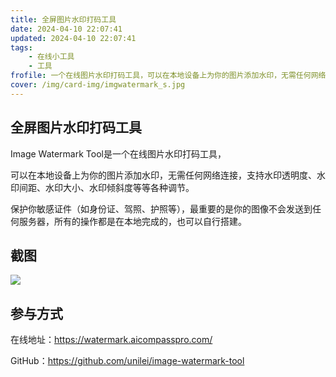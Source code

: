 ```yaml
---
title: 全屏图片水印打码工具
date: 2024-04-10 22:07:41
updated: 2024-04-10 22:07:41
tags:
    - 在线小工具
    - 工具
frofile: 一个在线图片水印打码工具，可以在本地设备上为你的图片添加水印，无需任何网络连接
cover: /img/card-img/imgwatermark_s.jpg
---
```


## 全屏图片水印打码工具

Image Watermark Tool是一个在线图片水印打码工具，

可以在本地设备上为你的图片添加水印，无需任何网络连接，支持水印透明度、水印间距、水印大小、水印倾斜度等等各种调节。

保护你敏感证件（如身份证、驾照、护照等），最重要的是你的图像不会发送到任何服务器，所有的操作都是在本地完成的，也可以自行搭建。

## 截图

![](/img/card-img/imgwatermark.png)

## 参与方式

在线地址：https://watermark.aicompasspro.com/

GitHub：https://github.com/unilei/image-watermark-tool
